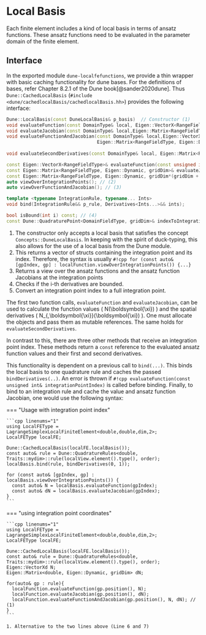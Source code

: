 <!--
SPDX-FileCopyrightText: 2022 The Ikarus Developers mueller@ibb.uni-stuttgart.de
SPDX-License-Identifier: CC-BY-SA-4.0
-->

# Local Basis

Each finite element includes a kind of local basis in terms of ansatz functions. 
These ansatz functions need to be evaluated in the parameter domain of the finite element.

## Interface
In the exported module ```dune-localfefunctions```, we provide  a thin wrapper with basic caching functionality for dune bases.
For the definitions of bases, refer Chapter 8.2.1 of the Dune book[@sander2020dune].
Thus ```Dune::CachedLocalBasis``` (`#include <dune/cachedlocalBasis/cachedlocalBasis.hh>`) provides the following interface:
```cpp
Dune::LocalBasis(const DuneLocalBasis& p_basis)  // Constructor (1)
void evaluateFunction(const DomainType& local, Eigen::VectorX<RangeFieldType>& N);
void evaluateJacobian(const DomainType& local,Eigen::Matrix<RangeFieldType, Eigen::Dynamic, gridDim>& dN);
void evaluateFunctionAndJacobian(const DomainType& local,Eigen::VectorX<RangeFieldType>& N,
                                 Eigen::Matrix<RangeFieldType, Eigen::Dynamic, gridDim>& dN);
                                 
void evaluateSecondDerivatives(const DomainType& local, Eigen::Matrix<RangeFieldType, Eigen::Dynamic, gridDim*(gridDim + 1) / 2>& dN);                                 

const Eigen::VectorX<RangeFieldType>& evaluateFunction(const unsigned int& integrationPointIndex);
const Eigen::Matrix<RangeFieldType, Eigen::Dynamic, gridDim>& evaluateJacobian(const unsigned int& integrationPointIndex);
const Eigen::Matrix<RangeFieldType, Eigen::Dynamic, gridDim*(gridDim + 1) / 2>& evaluateSecondDerivatives(const unsigned int& integrationPointIndex);
auto viewOverIntegrationPoints(); // (2)
auto viewOverFunctionAndJacobian(); // (3)

template <typename IntegrationRule, typename... Ints>
void bind(IntegrationRule&& p_rule, Derivatives<Ints...>&& ints);

bool isBound(int i) const; // (4)
const Dune::QuadraturePoint<DomainFieldType, gridDim>& indexToIntegrationPoint(int i) const; // (5)
```

1. The constructor only accepts a local basis that satisfies the concept `Concepts::DuneLocalBasis`. In keeping with the spirit of duck-typing, this also allows for the use of a local basis from the Dune module.
2. This returns a vector of structs containing the integration point and its index. Therefore, the syntax is usually `#!cpp for (const auto& [gpIndex, gp] : localFunction.viewOverIntegrationPoints()) {...}`
3. Returns a view over the  ansatz functions and the ansatz function Jacobians at the integration points
4. Checks if the i-th derivatives are bounded.
5. Convert an integration point index to a full integration point.

The first two function calls, `evaluateFunction`  and `evaluateJacobian`, can be used to calculate the function values 
\( N(\boldsymbol{\xi}) \) and the spatial derivatives \( N_{,\boldsymbol{\xi}}(\boldsymbol{\xi}) \). One must allocate the objects and pass them as mutable references.
The same holds for `evaluateSecondDerivatives`.

In contrast to this, there are three other methods that receive an integration point index. 
These methods return a `const` reference to the evaluated ansatz function values and their first and second derivatives.

This functionality is dependent on a previous call to `bind(...)`. This binds the local basis to one quadrature rule and caches the passed `bindDerivatives(..)`.
An error is thrown if `#!cpp evaluateFunction(const unsigned int& integrationPointIndex)` is called before binding.
Finally, to bind to an integration rule and cache the value and ansatz function Jacobian, one would use the following syntax:

=== "Usage with integration point index"

    ```cpp linenums="1"
    using LocalFEType = LagrangeSimplexLocalFiniteElement<double,double,dim,2>;
    LocalFEType localFE;
    
    Dune::CachedLocalBasis(localFE.localBasis());
    const auto& rule = Dune::QuadratureRules<double, Traits::mydim>::rule(localView.element().type(), order);
    localBasis.bind(rule, bindDerivatives(0, 1));

    for (const auto& [gpIndex, gp] : localBasis.viewOverIntegrationPoints()) {
      const auto& N = localBasis.evaluateFunction(gpIndex);
      const auto& dN = localBasis.evaluateJacobian(gpIndex);
    }
    ```

=== "using integration point coordinates"

    ```cpp linenums="1"
    using LocalFEType = LagrangeSimplexLocalFiniteElement<double,double,dim,2>;
    LocalFEType localFE;
    
    Dune::CachedLocalBasis(localFE.localBasis());
    const auto& rule = Dune::QuadratureRules<double, Traits::mydim>::rule(localView.element().type(), order);
    Eigen::VectorXd N;
    Eigen::Matrix<double, Eigen::Dynamic, gridDim> dN;

    for(auto& gp : rule){
      localFunction.evaluateFunction(gp.position(), N); 
      localFunction.evaluateJacobian(gp.position(), dN);
      localFunction.evaluateFunctionAndJacobian(gp.position(), N, dN); // (1) 
    }
    ```

    1. Alternative to the two lines above (Line 6 and 7)
